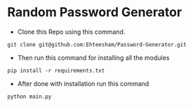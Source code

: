 # Random Password Generator

- Clone this Repo using this command.
```shell
git clone git@github.com:Ehteesham/Password-Generator.git
```

- Then run this command for installing all the modules
```shell
pip install -r requirements.txt
```

- After done with installation run this command
```shell
python main.py
```
